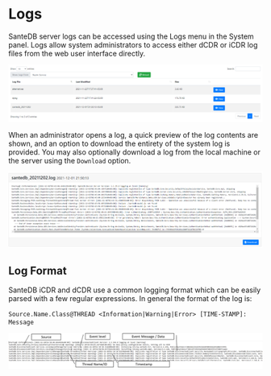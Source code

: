 # Logs



SanteDB server logs can be accessed using the Logs menu in the System panel. Logs allow system administrators to access either dCDR or iCDR log files from the web user interface directly.

![](<../../../../.gitbook/assets/image (424) (1) (1).png>)

When an administrator opens a log, a quick preview of the log contents are shown, and an option to download the entirety of the system log is provided. You may also optionally download a log from the local machine or the server using the `Download` option.

![](<../../../../.gitbook/assets/image (425) (1) (1) (1) (1).png>)

## Log Format

SanteDB iCDR and dCDR use a common logging format which can be easily parsed with a few regular expressions. In general the format of the log is:

```
Source.Name.Class@THREAD <Information|Warning|Error> [TIME-STAMP]: Message
```

![](<../../../../.gitbook/assets/image (433) (1) (1) (1).png>)
